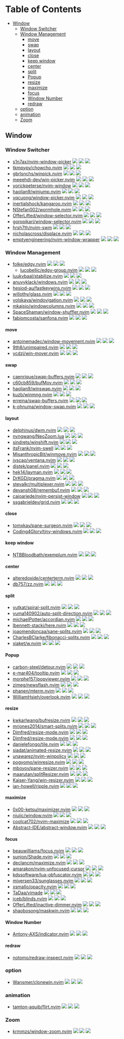 # Table of Contents

<!-- toc -->

- [Window](#window)
  - [Window Switcher](#window-switcher)
  - [Window Management](#window-management)
    - [move](#move)
    - [swap](#swap)
    - [layout](#layout)
    - [close](#close)
    - [keep window](#keep-window)
    - [center](#center)
    - [split](#split)
    - [Popup](#popup)
    - [resize](#resize)
    - [maximize](#maximize)
    - [focus](#focus)
    - [Window Number](#window-number)
    - [redraw](#redraw)
  - [option](#option)
  - [animation](#animation)
  - [Zoom](#zoom)

<!-- tocstop -->

## Window

### Window Switcher

- [s1n7ax/nvim-window-picker](https://github.com/s1n7ax/nvim-window-picker) ![](https://img.shields.io/github/stars/s1n7ax/nvim-window-picker) ![](https://img.shields.io/github/last-commit/s1n7ax/nvim-window-picker) ![](https://img.shields.io/github/commit-activity/y/s1n7ax/nvim-window-picker)
- [tkmpypy/chowcho.nvim](https://github.com/tkmpypy/chowcho.nvim) ![](https://img.shields.io/github/stars/tkmpypy/chowcho.nvim) ![](https://img.shields.io/github/last-commit/tkmpypy/chowcho.nvim) ![](https://img.shields.io/github/commit-activity/y/tkmpypy/chowcho.nvim)
- [gbrlsnchs/winpick.nvim](https://github.com/gbrlsnchs/winpick.nvim) ![](https://img.shields.io/github/stars/gbrlsnchs/winpick.nvim) ![](https://img.shields.io/github/last-commit/gbrlsnchs/winpick.nvim) ![](https://img.shields.io/github/commit-activity/y/gbrlsnchs/winpick.nvim)
- [meeehdi-dev/win-picker.nvim](https://github.com/meeehdi-dev/win-picker.nvim) ![](https://img.shields.io/github/stars/meeehdi-dev/win-picker.nvim) ![](https://img.shields.io/github/last-commit/meeehdi-dev/win-picker.nvim) ![](https://img.shields.io/github/commit-activity/y/meeehdi-dev/win-picker.nvim)
- [yorickpeterse/nvim-window](https://github.com/yorickpeterse/nvim-window) ![](https://img.shields.io/github/stars/yorickpeterse/nvim-window) ![](https://img.shields.io/github/last-commit/yorickpeterse/nvim-window) ![](https://img.shields.io/github/commit-activity/y/yorickpeterse/nvim-window)
- [haolian9/winjump.nvim](https://github.com/haolian9/winjump.nvim) ![](https://img.shields.io/github/stars/haolian9/winjump.nvim) ![](https://img.shields.io/github/last-commit/haolian9/winjump.nvim) ![](https://img.shields.io/github/commit-activity/y/haolian9/winjump.nvim)
- [vqcuong/window-picker.nvim](https://github.com/vqcuong/window-picker.nvim) ![](https://img.shields.io/github/stars/vqcuong/window-picker.nvim) ![](https://img.shields.io/github/last-commit/vqcuong/window-picker.nvim) ![](https://img.shields.io/github/commit-activity/y/vqcuong/window-picker.nvim)
- [inertialshock/kangaroo.nvim](https://github.com/inertialshock/kangaroo.nvim) ![](https://img.shields.io/github/stars/inertialshock/kangaroo.nvim) ![](https://img.shields.io/github/last-commit/inertialshock/kangaroo.nvim) ![](https://img.shields.io/github/commit-activity/y/inertialshock/kangaroo.nvim)
- [NStefan002/wormhole.nvim](https://github.com/NStefan002/wormhole.nvim) ![](https://img.shields.io/github/stars/NStefan002/wormhole.nvim) ![](https://img.shields.io/github/last-commit/NStefan002/wormhole.nvim) ![](https://img.shields.io/github/commit-activity/y/NStefan002/wormhole.nvim)
- [OfferLifted/window-selector.nvim](https://github.com/OfferLifted/window-selector.nvim) ![](https://img.shields.io/github/stars/OfferLifted/window-selector.nvim) ![](https://img.shields.io/github/last-commit/OfferLifted/window-selector.nvim) ![](https://img.shields.io/github/commit-activity/y/OfferLifted/window-selector.nvim)
- [goropikari/window-selector.nvim](https://github.com/goropikari/window-selector.nvim) ![](https://img.shields.io/github/stars/goropikari/window-selector.nvim) ![](https://img.shields.io/github/last-commit/goropikari/window-selector.nvim) ![](https://img.shields.io/github/commit-activity/y/goropikari/window-selector.nvim)
- [hrsh7th/nvim-swm](https://github.com/hrsh7th/nvim-swm) ![](https://img.shields.io/github/stars/hrsh7th/nvim-swm) ![](https://img.shields.io/github/last-commit/hrsh7th/nvim-swm) ![](https://img.shields.io/github/commit-activity/y/hrsh7th/nvim-swm)
- [nicholascross/displace.nvim](https://github.com/nicholascross/displace.nvim) ![](https://img.shields.io/github/stars/nicholascross/displace.nvim) ![](https://img.shields.io/github/last-commit/nicholascross/displace.nvim) ![](https://img.shields.io/github/commit-activity/y/nicholascross/displace.nvim)
- [emptyengineering/nvim-window-wrapper](https://github.com/emptyengineering/nvim-window-wrapper) ![](https://img.shields.io/github/stars/emptyengineering/nvim-window-wrapper) ![](https://img.shields.io/github/last-commit/emptyengineering/nvim-window-wrapper) ![](https://img.shields.io/github/commit-activity/y/emptyengineering/nvim-window-wrapper)

### Window Management

- [folke/edgy.nvim](https://github.com/folke/edgy.nvim) ![](https://img.shields.io/github/stars/folke/edgy.nvim) ![](https://img.shields.io/github/last-commit/folke/edgy.nvim) ![](https://img.shields.io/github/commit-activity/y/folke/edgy.nvim)
  - [lucobellic/edgy-group.nvim](https://github.com/lucobellic/edgy-group.nvim) ![](https://img.shields.io/github/stars/lucobellic/edgy-group.nvim) ![](https://img.shields.io/github/last-commit/lucobellic/edgy-group.nvim) ![](https://img.shields.io/github/commit-activity/y/lucobellic/edgy-group.nvim)
- [luukvbaal/stabilize.nvim](https://github.com/luukvbaal/stabilize.nvim) ![](https://img.shields.io/github/stars/luukvbaal/stabilize.nvim) ![](https://img.shields.io/github/last-commit/luukvbaal/stabilize.nvim) ![](https://img.shields.io/github/commit-activity/y/luukvbaal/stabilize.nvim)
- [anuvyklack/windows.nvim](https://github.com/anuvyklack/windows.nvim) ![](https://img.shields.io/github/stars/anuvyklack/windows.nvim) ![](https://img.shields.io/github/last-commit/anuvyklack/windows.nvim) ![](https://img.shields.io/github/commit-activity/y/anuvyklack/windows.nvim)
- [hesiod-au/fastkeywins.nvim](https://github.com/hesiod-au/fastkeywins.nvim) ![](https://img.shields.io/github/stars/hesiod-au/fastkeywins.nvim) ![](https://img.shields.io/github/last-commit/hesiod-au/fastkeywins.nvim) ![](https://img.shields.io/github/commit-activity/y/hesiod-au/fastkeywins.nvim)
- [willothy/glass.nvim](https://github.com/willothy/glass.nvim) ![](https://img.shields.io/github/stars/willothy/glass.nvim) ![](https://img.shields.io/github/last-commit/willothy/glass.nvim) ![](https://img.shields.io/github/commit-activity/y/willothy/glass.nvim)
- [volskaya/windovigation.nvim](https://github.com/volskaya/windovigation.nvim) ![](https://img.shields.io/github/stars/volskaya/windovigation.nvim) ![](https://img.shields.io/github/last-commit/volskaya/windovigation.nvim) ![](https://img.shields.io/github/commit-activity/y/volskaya/windovigation.nvim)
- [mkajsjo/windowcolumns.nvim](https://github.com/mkajsjo/windowcolumns.nvim) ![](https://img.shields.io/github/stars/mkajsjo/windowcolumns.nvim) ![](https://img.shields.io/github/last-commit/mkajsjo/windowcolumns.nvim) ![](https://img.shields.io/github/commit-activity/y/mkajsjo/windowcolumns.nvim)
- [SpaceShaman/window-shuffler.nvim](https://github.com/SpaceShaman/window-shuffler.nvim) ![](https://img.shields.io/github/stars/SpaceShaman/window-shuffler.nvim) ![](https://img.shields.io/github/last-commit/SpaceShaman/window-shuffler.nvim) ![](https://img.shields.io/github/commit-activity/y/SpaceShaman/window-shuffler.nvim)
- [fabiomcosta/sanfona.nvim](https://github.com/fabiomcosta/sanfona.nvim) ![](https://img.shields.io/github/stars/fabiomcosta/sanfona.nvim) ![](https://img.shields.io/github/last-commit/fabiomcosta/sanfona.nvim) ![](https://img.shields.io/github/commit-activity/y/fabiomcosta/sanfona.nvim)

#### move

- [antoinemadec/window-movement.nvim](https://github.com/antoinemadec/window-movement.nvim) ![](https://img.shields.io/github/stars/antoinemadec/window-movement.nvim) ![](https://img.shields.io/github/last-commit/antoinemadec/window-movement.nvim) ![](https://img.shields.io/github/commit-activity/y/antoinemadec/window-movement.nvim)
- [9th8/unimpaired.nvim](https://github.com/9th8/unimpaired.nvim) ![](https://img.shields.io/github/stars/9th8/unimpaired.nvim) ![](https://img.shields.io/github/last-commit/9th8/unimpaired.nvim) ![](https://img.shields.io/github/commit-activity/y/9th8/unimpaired.nvim)
- [ycdzj/win-mover.nvim](https://github.com/ycdzj/win-mover.nvim) ![](https://img.shields.io/github/stars/ycdzj/win-mover.nvim) ![](https://img.shields.io/github/last-commit/ycdzj/win-mover.nvim) ![](https://img.shields.io/github/commit-activity/y/ycdzj/win-mover.nvim)

#### swap

- [caenrique/swap-buffers.nvim](https://github.com/caenrique/swap-buffers.nvim) ![](https://img.shields.io/github/stars/caenrique/swap-buffers.nvim) ![](https://img.shields.io/github/last-commit/caenrique/swap-buffers.nvim) ![](https://img.shields.io/github/commit-activity/y/caenrique/swap-buffers.nvim)
- [c60cb859/bufMov.nvim](https://github.com/c60cb859/bufMov.nvim) ![](https://img.shields.io/github/stars/c60cb859/bufMov.nvim) ![](https://img.shields.io/github/last-commit/c60cb859/bufMov.nvim) ![](https://img.shields.io/github/commit-activity/y/c60cb859/bufMov.nvim)
- [haolian9/winswap.nvim](https://github.com/haolian9/winswap.nvim) ![](https://img.shields.io/github/stars/haolian9/winswap.nvim) ![](https://img.shields.io/github/last-commit/haolian9/winswap.nvim) ![](https://img.shields.io/github/commit-activity/y/haolian9/winswap.nvim)
- [kuzb/winmng.nvim](https://github.com/kuzb/winmng.nvim) ![](https://img.shields.io/github/stars/kuzb/winmng.nvim) ![](https://img.shields.io/github/last-commit/kuzb/winmng.nvim) ![](https://img.shields.io/github/commit-activity/y/kuzb/winmng.nvim)
- [erreina/swap-buffers.nvim](https://github.com/erreina/swap-buffers.nvim) ![](https://img.shields.io/github/stars/erreina/swap-buffers.nvim) ![](https://img.shields.io/github/last-commit/erreina/swap-buffers.nvim) ![](https://img.shields.io/github/commit-activity/y/erreina/swap-buffers.nvim)
- [k-ohnuma/window-swap.nvim](https://github.com/k-ohnuma/window-swap.nvim) ![](https://img.shields.io/github/stars/k-ohnuma/window-swap.nvim) ![](https://img.shields.io/github/last-commit/k-ohnuma/window-swap.nvim) ![](https://img.shields.io/github/commit-activity/y/k-ohnuma/window-swap.nvim)

#### layout

- [delphinus/dwm.nvim](https://github.com/delphinus/dwm.nvim) ![](https://img.shields.io/github/stars/delphinus/dwm.nvim) ![](https://img.shields.io/github/last-commit/delphinus/dwm.nvim) ![](https://img.shields.io/github/commit-activity/y/delphinus/dwm.nvim)
- [nyngwang/NeoZoom.lua](https://github.com/nyngwang/NeoZoom.lua) ![](https://img.shields.io/github/stars/nyngwang/NeoZoom.lua) ![](https://img.shields.io/github/last-commit/nyngwang/NeoZoom.lua) ![](https://img.shields.io/github/commit-activity/y/nyngwang/NeoZoom.lua)
- [sindrets/winshift.nvim](https://github.com/sindrets/winshift.nvim) ![](https://img.shields.io/github/stars/sindrets/winshift.nvim) ![](https://img.shields.io/github/last-commit/sindrets/winshift.nvim) ![](https://img.shields.io/github/commit-activity/y/sindrets/winshift.nvim)
- [itsFrank/nvim-swell](https://github.com/itsFrank/nvim-swell) ![](https://img.shields.io/github/stars/itsFrank/nvim-swell) ![](https://img.shields.io/github/last-commit/itsFrank/nvim-swell) ![](https://img.shields.io/github/commit-activity/y/itsFrank/nvim-swell)
- [MisanthropicBit/winmove.nvim](https://github.com/MisanthropicBit/winmove.nvim) ![](https://img.shields.io/github/stars/MisanthropicBit/winmove.nvim) ![](https://img.shields.io/github/last-commit/MisanthropicBit/winmove.nvim) ![](https://img.shields.io/github/commit-activity/y/MisanthropicBit/winmove.nvim)
- [jyscao/ventana.nvim](https://github.com/jyscao/ventana.nvim) ![](https://img.shields.io/github/stars/jyscao/ventana.nvim) ![](https://img.shields.io/github/last-commit/jyscao/ventana.nvim) ![](https://img.shields.io/github/commit-activity/y/jyscao/ventana.nvim)
- [distek/panel.nvim](https://github.com/distek/panel.nvim) ![](https://img.shields.io/github/stars/distek/panel.nvim) ![](https://img.shields.io/github/last-commit/distek/panel.nvim) ![](https://img.shields.io/github/commit-activity/y/distek/panel.nvim)
- [hek14/layman.nvim](https://github.com/hek14/layman.nvim) ![](https://img.shields.io/github/stars/hek14/layman.nvim) ![](https://img.shields.io/github/last-commit/hek14/layman.nvim) ![](https://img.shields.io/github/commit-activity/y/hek14/layman.nvim)
- [DrKGD/pragma.nvim](https://github.com/DrKGD/pragma.nvim) ![](https://img.shields.io/github/stars/DrKGD/pragma.nvim) ![](https://img.shields.io/github/last-commit/DrKGD/pragma.nvim) ![](https://img.shields.io/github/commit-activity/y/DrKGD/pragma.nvim)
- [stevalkr/multiplexer.nvim](https://github.com/stevalkr/multiplexer.nvim) ![](https://img.shields.io/github/stars/stevalkr/multiplexer.nvim) ![](https://img.shields.io/github/last-commit/stevalkr/multiplexer.nvim) ![](https://img.shields.io/github/commit-activity/y/stevalkr/multiplexer.nvim)
- [devansh08/remembuf.nvim](https://github.com/devansh08/remembuf.nvim) ![](https://img.shields.io/github/stars/devansh08/remembuf.nvim) ![](https://img.shields.io/github/last-commit/devansh08/remembuf.nvim) ![](https://img.shields.io/github/commit-activity/y/devansh08/remembuf.nvim)
- [caioariede/nvim-persist-window](https://github.com/caioariede/nvim-persist-window) ![](https://img.shields.io/github/stars/caioariede/nvim-persist-window) ![](https://img.shields.io/github/last-commit/caioariede/nvim-persist-window) ![](https://img.shields.io/github/commit-activity/y/caioariede/nvim-persist-window)
- [ssgabrieldev/grid.nvim](https://github.com/ssgabrieldev/grid.nvim) ![](https://img.shields.io/github/stars/ssgabrieldev/grid.nvim) ![](https://img.shields.io/github/last-commit/ssgabrieldev/grid.nvim) ![](https://img.shields.io/github/commit-activity/y/ssgabrieldev/grid.nvim)

#### close

- [tomxkay/pane-surgeon.nvim](https://github.com/tomxkay/pane-surgeon.nvim) ![](https://img.shields.io/github/stars/tomxkay/pane-surgeon.nvim) ![](https://img.shields.io/github/last-commit/tomxkay/pane-surgeon.nvim) ![](https://img.shields.io/github/commit-activity/y/tomxkay/pane-surgeon.nvim)
- [Coding4Glory/tiny-windows.nvim](https://github.com/Coding4Glory/tiny-windows.nvim) ![](https://img.shields.io/github/stars/Coding4Glory/tiny-windows.nvim) ![](https://img.shields.io/github/last-commit/Coding4Glory/tiny-windows.nvim) ![](https://img.shields.io/github/commit-activity/y/Coding4Glory/tiny-windows.nvim)

#### keep window

- [NTBBloodbath/exemplum.nvim](https://github.com/NTBBloodbath/exemplum.nvim) ![](https://img.shields.io/github/stars/NTBBloodbath/exemplum.nvim) ![](https://img.shields.io/github/last-commit/NTBBloodbath/exemplum.nvim) ![](https://img.shields.io/github/commit-activity/y/NTBBloodbath/exemplum.nvim)

#### center

- [alteredoxide/centerterm.nvim](https://github.com/alteredoxide/centerterm.nvim) ![](https://img.shields.io/github/stars/alteredoxide/centerterm.nvim) ![](https://img.shields.io/github/last-commit/alteredoxide/centerterm.nvim) ![](https://img.shields.io/github/commit-activity/y/alteredoxide/centerterm.nvim)
- [db757/zz.nvim](https://github.com/db757/zz.nvim) ![](https://img.shields.io/github/stars/db757/zz.nvim) ![](https://img.shields.io/github/last-commit/db757/zz.nvim) ![](https://img.shields.io/github/commit-activity/y/db757/zz.nvim)

#### split

- [yutkat/spiral-split.nvim](https://github.com/yutkat/spiral-split.nvim) ![](https://img.shields.io/github/stars/yutkat/spiral-split.nvim) ![](https://img.shields.io/github/last-commit/yutkat/spiral-split.nvim) ![](https://img.shields.io/github/commit-activity/y/yutkat/spiral-split.nvim)
- [yuma140902/auto-split-direction.nvim](https://github.com/yuma140902/auto-split-direction.nvim) ![](https://img.shields.io/github/stars/yuma140902/auto-split-direction.nvim) ![](https://img.shields.io/github/last-commit/yuma140902/auto-split-direction.nvim) ![](https://img.shields.io/github/commit-activity/y/yuma140902/auto-split-direction.nvim)
- [michaelPotter/accordian.nvim](https://github.com/michaelPotter/accordian.nvim) ![](https://img.shields.io/github/stars/michaelPotter/accordian.nvim) ![](https://img.shields.io/github/last-commit/michaelPotter/accordian.nvim) ![](https://img.shields.io/github/commit-activity/y/michaelPotter/accordian.nvim)
- [lbennett-stacki/here.nvim](https://github.com/lbennett-stacki/here.nvim) ![](https://img.shields.io/github/stars/lbennett-stacki/here.nvim) ![](https://img.shields.io/github/last-commit/lbennett-stacki/here.nvim) ![](https://img.shields.io/github/commit-activity/y/lbennett-stacki/here.nvim)
- [joaomendoncaa/sane-splits.nvim](https://github.com/joaomendoncaa/sane-splits.nvim) ![](https://img.shields.io/github/stars/joaomendoncaa/sane-splits.nvim) ![](https://img.shields.io/github/last-commit/joaomendoncaa/sane-splits.nvim) ![](https://img.shields.io/github/commit-activity/y/joaomendoncaa/sane-splits.nvim)
- [CharlesBClarke/fibonacci-splits.nvim](https://github.com/CharlesBClarke/fibonacci-splits.nvim) ![](https://img.shields.io/github/stars/CharlesBClarke/fibonacci-splits.nvim) ![](https://img.shields.io/github/last-commit/CharlesBClarke/fibonacci-splits.nvim) ![](https://img.shields.io/github/commit-activity/y/CharlesBClarke/fibonacci-splits.nvim)
- [xiaket/w.nvim](https://github.com/xiaket/w.nvim) ![](https://img.shields.io/github/stars/xiaket/w.nvim) ![](https://img.shields.io/github/last-commit/xiaket/w.nvim) ![](https://img.shields.io/github/commit-activity/y/xiaket/w.nvim)

#### Popup

- [carbon-steel/detour.nvim](https://github.com/carbon-steel/detour.nvim) ![](https://img.shields.io/github/stars/carbon-steel/detour.nvim) ![](https://img.shields.io/github/last-commit/carbon-steel/detour.nvim) ![](https://img.shields.io/github/commit-activity/y/carbon-steel/detour.nvim)
- [e-mar404/tooltip.nvim](https://github.com/e-mar404/tooltip.nvim) ![](https://img.shields.io/github/stars/e-mar404/tooltip.nvim) ![](https://img.shields.io/github/last-commit/e-mar404/tooltip.nvim) ![](https://img.shields.io/github/commit-activity/y/e-mar404/tooltip.nvim)
- [morphe157/popviewer.nvim](https://github.com/morphe157/popviewer.nvim) ![](https://img.shields.io/github/stars/morphe157/popviewer.nvim) ![](https://img.shields.io/github/last-commit/morphe157/popviewer.nvim) ![](https://img.shields.io/github/commit-activity/y/morphe157/popviewer.nvim)
- [zimeg/newsflash.nvim](https://github.com/zimeg/newsflash.nvim) ![](https://img.shields.io/github/stars/zimeg/newsflash.nvim) ![](https://img.shields.io/github/last-commit/zimeg/newsflash.nvim) ![](https://img.shields.io/github/commit-activity/y/zimeg/newsflash.nvim)
- [phanen/mterm.nvim](https://github.com/phanen/mterm.nvim) ![](https://img.shields.io/github/stars/phanen/mterm.nvim) ![](https://img.shields.io/github/last-commit/phanen/mterm.nvim) ![](https://img.shields.io/github/commit-activity/y/phanen/mterm.nvim)
- [WilliamHsieh/overlook.nvim](https://github.com/WilliamHsieh/overlook.nvim) ![](https://img.shields.io/github/stars/WilliamHsieh/overlook.nvim) ![](https://img.shields.io/github/last-commit/WilliamHsieh/overlook.nvim) ![](https://img.shields.io/github/commit-activity/y/WilliamHsieh/overlook.nvim)

#### resize

- [kwkarlwang/bufresize.nvim](https://github.com/kwkarlwang/bufresize.nvim) ![](https://img.shields.io/github/stars/kwkarlwang/bufresize.nvim) ![](https://img.shields.io/github/last-commit/kwkarlwang/bufresize.nvim) ![](https://img.shields.io/github/commit-activity/y/kwkarlwang/bufresize.nvim)
- [mrjones2014/smart-splits.nvim](https://github.com/mrjones2014/smart-splits.nvim) ![](https://img.shields.io/github/stars/mrjones2014/smart-splits.nvim) ![](https://img.shields.io/github/last-commit/mrjones2014/smart-splits.nvim) ![](https://img.shields.io/github/commit-activity/y/mrjones2014/smart-splits.nvim)
- [Dimfred/resize-mode.nvim](https://github.com/Dimfred/resize-mode.nvim) ![](https://img.shields.io/github/stars/Dimfred/resize-mode.nvim) ![](https://img.shields.io/github/last-commit/Dimfred/resize-mode.nvim) ![](https://img.shields.io/github/commit-activity/y/Dimfred/resize-mode.nvim)
- [Dimfred/resize-mode.nvim](https://github.com/Dimfred/resize-mode.nvim) ![](https://img.shields.io/github/stars/Dimfred/resize-mode.nvim) ![](https://img.shields.io/github/last-commit/Dimfred/resize-mode.nvim) ![](https://img.shields.io/github/commit-activity/y/Dimfred/resize-mode.nvim)
- [danielefongo/tile.nvim](https://github.com/danielefongo/tile.nvim) ![](https://img.shields.io/github/stars/danielefongo/tile.nvim) ![](https://img.shields.io/github/last-commit/danielefongo/tile.nvim) ![](https://img.shields.io/github/commit-activity/y/danielefongo/tile.nvim)
- [siadat/animated-resize.nvim](https://github.com/siadat/animated-resize.nvim) ![](https://img.shields.io/github/stars/siadat/animated-resize.nvim) ![](https://img.shields.io/github/last-commit/siadat/animated-resize.nvim) ![](https://img.shields.io/github/commit-activity/y/siadat/animated-resize.nvim)
- [unawarez/nvim-winpolicy](https://github.com/unawarez/nvim-winpolicy) ![](https://img.shields.io/github/stars/unawarez/nvim-winpolicy) ![](https://img.shields.io/github/last-commit/unawarez/nvim-winpolicy) ![](https://img.shields.io/github/commit-activity/y/unawarez/nvim-winpolicy)
- [pogyomo/winresize.nvim](https://github.com/pogyomo/winresize.nvim) ![](https://img.shields.io/github/stars/pogyomo/winresize.nvim) ![](https://img.shields.io/github/last-commit/pogyomo/winresize.nvim) ![](https://img.shields.io/github/commit-activity/y/pogyomo/winresize.nvim)
- [mboyov/pane-resizer.nvim](https://github.com/mboyov/pane-resizer.nvim) ![](https://img.shields.io/github/stars/mboyov/pane-resizer.nvim) ![](https://img.shields.io/github/last-commit/mboyov/pane-resizer.nvim) ![](https://img.shields.io/github/commit-activity/y/mboyov/pane-resizer.nvim)
- [maarutan/splitResizer.nvim](https://github.com/maarutan/splitResizer.nvim) ![](https://img.shields.io/github/stars/maarutan/splitResizer.nvim) ![](https://img.shields.io/github/last-commit/maarutan/splitResizer.nvim) ![](https://img.shields.io/github/commit-activity/y/maarutan/splitResizer.nvim)
- [Kaiser-Yang/win-resizer.nvim](https://github.com/Kaiser-Yang/win-resizer.nvim) ![](https://img.shields.io/github/stars/Kaiser-Yang/win-resizer.nvim) ![](https://img.shields.io/github/last-commit/Kaiser-Yang/win-resizer.nvim) ![](https://img.shields.io/github/commit-activity/y/Kaiser-Yang/win-resizer.nvim)
- [ian-howell/ripple.nvim](https://github.com/ian-howell/ripple.nvim) ![](https://img.shields.io/github/stars/ian-howell/ripple.nvim) ![](https://img.shields.io/github/last-commit/ian-howell/ripple.nvim) ![](https://img.shields.io/github/commit-activity/y/ian-howell/ripple.nvim)

#### maximize

- [0x00-ketsu/maximizer.nvim](https://github.com/0x00-ketsu/maximizer.nvim) ![](https://img.shields.io/github/stars/0x00-ketsu/maximizer.nvim) ![](https://img.shields.io/github/last-commit/0x00-ketsu/maximizer.nvim) ![](https://img.shields.io/github/commit-activity/y/0x00-ketsu/maximizer.nvim)
- [niuiic/window.nvim](https://github.com/niuiic/window.nvim) ![](https://img.shields.io/github/stars/niuiic/window.nvim) ![](https://img.shields.io/github/last-commit/niuiic/window.nvim) ![](https://img.shields.io/github/commit-activity/y/niuiic/window.nvim)
- [coolcat702/nvim-maximize](https://github.com/coolcat702/nvim-maximize) ![](https://img.shields.io/github/stars/coolcat702/nvim-maximize) ![](https://img.shields.io/github/last-commit/coolcat702/nvim-maximize) ![](https://img.shields.io/github/commit-activity/y/coolcat702/nvim-maximize)
- [Abstract-IDE/abstract-window.nvim](https://github.com/Abstract-IDE/abstract-window.nvim) ![](https://img.shields.io/github/stars/Abstract-IDE/abstract-window.nvim) ![](https://img.shields.io/github/last-commit/Abstract-IDE/abstract-window.nvim) ![](https://img.shields.io/github/commit-activity/y/Abstract-IDE/abstract-window.nvim)

#### focus

- [beauwilliams/focus.nvim](https://github.com/beauwilliams/focus.nvim) ![](https://img.shields.io/github/stars/beauwilliams/focus.nvim) ![](https://img.shields.io/github/last-commit/beauwilliams/focus.nvim) ![](https://img.shields.io/github/commit-activity/y/beauwilliams/focus.nvim)
- [sunjon/Shade.nvim](https://github.com/sunjon/Shade.nvim) ![](https://img.shields.io/github/stars/sunjon/Shade.nvim) ![](https://img.shields.io/github/last-commit/sunjon/Shade.nvim) ![](https://img.shields.io/github/commit-activity/y/sunjon/Shade.nvim)
- [declancm/maximize.nvim](https://github.com/declancm/maximize.nvim) ![](https://img.shields.io/github/stars/declancm/maximize.nvim) ![](https://img.shields.io/github/last-commit/declancm/maximize.nvim) ![](https://img.shields.io/github/commit-activity/y/declancm/maximize.nvim)
- [amarakon/nvim-unfocused-cursor](https://github.com/amarakon/nvim-unfocused-cursor) ![](https://img.shields.io/github/stars/amarakon/nvim-unfocused-cursor) ![](https://img.shields.io/github/last-commit/amarakon/nvim-unfocused-cursor) ![](https://img.shields.io/github/commit-activity/y/amarakon/nvim-unfocused-cursor)
- [kdssoftware/lua-obfuscator.nvim](https://github.com/kdssoftware/lua-obfuscator.nvim) ![](https://img.shields.io/github/stars/kdssoftware/lua-obfuscator.nvim) ![](https://img.shields.io/github/last-commit/kdssoftware/lua-obfuscator.nvim) ![](https://img.shields.io/github/commit-activity/y/kdssoftware/lua-obfuscator.nvim)
- [miversen33/sunglasses.nvim](https://github.com/miversen33/sunglasses.nvim) ![](https://img.shields.io/github/stars/miversen33/sunglasses.nvim) ![](https://img.shields.io/github/last-commit/miversen33/sunglasses.nvim) ![](https://img.shields.io/github/commit-activity/y/miversen33/sunglasses.nvim)
- [xsmallo/opacity.nvim](https://github.com/xsmallo/opacity.nvim) ![](https://img.shields.io/github/stars/xsmallo/opacity.nvim) ![](https://img.shields.io/github/last-commit/xsmallo/opacity.nvim) ![](https://img.shields.io/github/commit-activity/y/xsmallo/opacity.nvim)
- [TaDaa/vimade](https://github.com/TaDaa/vimade) ![](https://img.shields.io/github/stars/TaDaa/vimade) ![](https://img.shields.io/github/last-commit/TaDaa/vimade) ![](https://img.shields.io/github/commit-activity/y/TaDaa/vimade)
- [jceb/blinds.nvim](https://github.com/jceb/blinds.nvim) ![](https://img.shields.io/github/stars/jceb/blinds.nvim) ![](https://img.shields.io/github/last-commit/jceb/blinds.nvim) ![](https://img.shields.io/github/commit-activity/y/jceb/blinds.nvim)
- [OfferLifted/inactive-dimmer.nvim](https://github.com/OfferLifted/inactive-dimmer.nvim) ![](https://img.shields.io/github/stars/OfferLifted/inactive-dimmer.nvim) ![](https://img.shields.io/github/last-commit/OfferLifted/inactive-dimmer.nvim) ![](https://img.shields.io/github/commit-activity/y/OfferLifted/inactive-dimmer.nvim)
- [shaobosong/maskwin.nvim](https://github.com/shaobosong/maskwin.nvim) ![](https://img.shields.io/github/stars/shaobosong/maskwin.nvim) ![](https://img.shields.io/github/last-commit/shaobosong/maskwin.nvim) ![](https://img.shields.io/github/commit-activity/y/shaobosong/maskwin.nvim)

#### Window Number

- [Antony-AXS/indicator.nvim](https://github.com/Antony-AXS/indicator.nvim) ![](https://img.shields.io/github/stars/Antony-AXS/indicator.nvim) ![](https://img.shields.io/github/last-commit/Antony-AXS/indicator.nvim) ![](https://img.shields.io/github/commit-activity/y/Antony-AXS/indicator.nvim)

#### redraw

- [notomo/redraw-inspect.nvim](https://github.com/notomo/redraw-inspect.nvim) ![](https://img.shields.io/github/stars/notomo/redraw-inspect.nvim) ![](https://img.shields.io/github/last-commit/notomo/redraw-inspect.nvim) ![](https://img.shields.io/github/commit-activity/y/notomo/redraw-inspect.nvim)

### option

- [Wansmer/clonewin.nvim](https://github.com/Wansmer/clonewin.nvim) ![](https://img.shields.io/github/stars/Wansmer/clonewin.nvim) ![](https://img.shields.io/github/last-commit/Wansmer/clonewin.nvim) ![](https://img.shields.io/github/commit-activity/y/Wansmer/clonewin.nvim)

### animation

- [tamton-aquib/flirt.nvim](https://github.com/tamton-aquib/flirt.nvim) ![](https://img.shields.io/github/stars/tamton-aquib/flirt.nvim) ![](https://img.shields.io/github/last-commit/tamton-aquib/flirt.nvim) ![](https://img.shields.io/github/commit-activity/y/tamton-aquib/flirt.nvim)

### Zoom

- [krmmzs/window-zoom.nvim](https://github.com/krmmzs/window-zoom.nvim) ![](https://img.shields.io/github/stars/krmmzs/window-zoom.nvim) ![](https://img.shields.io/github/last-commit/krmmzs/window-zoom.nvim) ![](https://img.shields.io/github/commit-activity/y/krmmzs/window-zoom.nvim)
